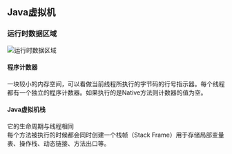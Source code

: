 ## Java虚拟机
### 运行时数据区域
![运行时数据区域](http://m.qpic.cn/psb?/V14Yvw6F0uSJqd/cj1iDWYAfGy3*QDjiH1UObSR4fDrVGr.g8BmIjRNPoI!/b/dEEBAAAAAAAA&bo=cQJtAQAAAAADBz0!&rf=viewer_4)
#### 程序计数器
一块较小的内存空间，可以看做当前线程所执行的字节码的行号指示器。每个线程都有一个独立的程序计数器。如果执行的是Native方法则计数器的值为空。
#### Java虚拟机栈
它的生命周期与线程相同  
每个方法被执行的时候都会同时创建一个栈帧（Stack Frame）用于存储局部变量表、操作栈、动态链接、方法出口等。
